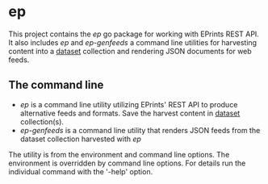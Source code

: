 
# ep

This project contains the _ep_ go package for working with EPrints 
REST API. It also includes _ep_ and _ep-genfeeds_ a command line utilities for 
harvesting content into a [dataset](https://github.com/caltechlibrary/dataset)
collection and rendering JSON documents for web feeds.

## The command line 

+ _ep_ is a command line utility utilizing EPrints' REST API to 
  produce alternative feeds and formats. Save the harvest content in 
  [dataset](https://github.com/caltechlibrary/dataset) collection(s).
+ _ep-genfeeds_ is a command line utility that renders JSON feeds from 
  the dataset collection harvested with _ep_

The utility is from the environment and command line options.  The environment
is overridden by command line options. For details run the individual command 
with the '-help' option. 


